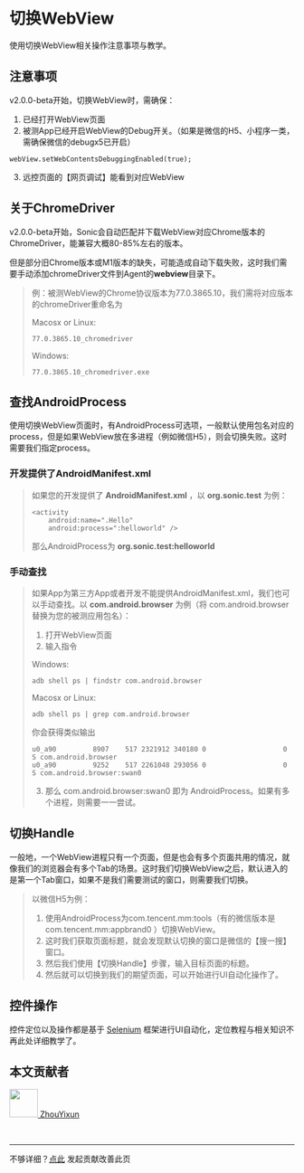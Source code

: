 # 切换WebView

使用切换WebView相关操作注意事项与教学。

## 注意事项

v2.0.0-beta开始，切换WebView时，需确保：
1. 已经打开WebView页面
2. 被测App已经开启WebView的Debug开关。（如果是微信的H5、小程序一类，需确保微信的debugx5已开启）
```
webView.setWebContentsDebuggingEnabled(true);
```
3. 远控页面的【网页调试】能看到对应WebView

## 关于ChromeDriver

v2.0.0-beta开始，Sonic会自动匹配并下载WebView对应Chrome版本的ChromeDriver，能兼容大概80-85%左右的版本。

但是部分旧Chrome版本或M1版本的缺失，可能造成自动下载失败，这时我们需要手动添加chromeDriver文件到Agent的**webview**目录下。
> 例：被测WebView的Chrome协议版本为77.0.3865.10，我们需将对应版本的chromeDriver重命名为
> 
> Macosx or Linux: 
> ```
> 77.0.3865.10_chromedriver
> ```
> Windows: 
> ```
> 77.0.3865.10_chromedriver.exe
> ```

## 查找AndroidProcess

使用切换WebView页面时，有AndroidProcess可选项，一般默认使用包名对应的process，但是如果WebView放在多进程（例如微信H5），则会切换失败。这时需要我们指定process。

### 开发提供了AndroidManifest.xml
> 如果您的开发提供了 **AndroidManifest.xml** ，以 **org.sonic.test** 为例：
> 
> ```
> <activity 
>     android:name=".Hello"
>     android:process=":helloworld" />
> ```
> 
> 那么AndroidProcess为 **org.sonic.test:helloworld**

### 手动查找

> 如果App为第三方App或者开发不能提供AndroidManifest.xml，我们也可以手动查找。以 **com.android.browser** 为例（将 com.android.browser 替换为您的被测应用包名）：
> 
> 1. 打开WebView页面
> 2. 输入指令
> 
> Windows: 
> ```
> adb shell ps | findstr com.android.browser
> ```
> 
> Macosx or Linux:
> ```
> adb shell ps | grep com.android.browser
> ```
> 
> 你会获得类似输出
> ```
> u0_a90         8907    517 2321912 340180 0                   0 S com.android.browser
> u0_a90         9252    517 2261048 293056 0                   0 S com.android.browser:swan0
> ```
> 3. 那么 com.android.browser:swan0 即为 AndroidProcess。如果有多个进程，则需要一一尝试。

## 切换Handle

一般地，一个WebView进程只有一个页面，但是也会有多个页面共用的情况，就像我们的浏览器会有多个Tab的场景。这时我们切换WebView之后，默认进入的是第一个Tab窗口，如果不是我们需要测试的窗口，则需要我们切换。

> 以微信H5为例：
> 1. 使用AndroidProcess为com.tencent.mm:tools（有的微信版本是 com.tencent.mm:appbrand0 ）切换WebView。
> 2. 这时我们获取页面标题，就会发现默认切换的窗口是微信的【搜一搜】窗口。
> 3. 然后我们使用【切换Handle】步骤，输入目标页面的标题。
> 4. 然后就可以切换到我们的期望页面，可以开始进行UI自动化操作了。

## 控件操作

控件定位以及操作都是基于 [Selenium](https://github.com/SeleniumHQ/selenium) 框架进行UI自动化，定位教程与相关知识不再此处详细教学了。

## 本文贡献者
<div class="cont">
<a href="https://github.com/ZhouYixun" target="_blank">
<img src="https://avatars.githubusercontent.com/u/56339314?v=4" width="50"/>
<span>ZhouYixun</span>
</a>
</div>


&nbsp;
&nbsp;
***
不够详细？[点此](https://github.com/SonicCloudOrg/sonic-offical-website/edit/main/src/markdown/doc/doc-to-webview.md) 发起贡献改善此页
